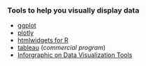 ### Tools to help you visually display data
- [ggplot](http://ggplot2.org/)
- [plotly](http://help.plot.ly/)
- [htmlwidgets for R](http://www.htmlwidgets.org/)
- [tableau](https://www.tableau.com) (_commercial program_)
- [Inforgraphic on Data Visualization Tools](http://pin.it/Dc859EU)
